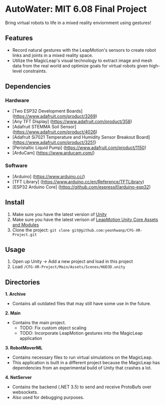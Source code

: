 # AutoWater: MIT 6.08 Final Project

Bring virtual robots to life in a mixed reality enviornment using gestures!

## Features
- Record natural gestures with the LeapMotion's sensors to create robot links and joints in a mixed reality space.
- Utilize the MagicLeap's visual technology to extract image and mesh data from the real world and optimize goals for virtual robots given high-level constraints.

## Dependencies

### Hardware
- [Two ESP32 Development Boards] (https://www.adafruit.com/product/3269)
- [Any TFT Display] (https://www.adafruit.com/product/358)
- [Adafruit STEMMA Soil Sensor] (https://www.adafruit.com/product/4026)
- [Adafruit Si7021 Temperature and Humidity Sensor Breakout Board] (https://www.adafruit.com/product/3251)
- [Peristaltic Liquid Pump] (https://www.adafruit.com/product/1150)
- [ArduCam] (https://www.arducam.com/)

### Software
- [Arduino] (https://www.arduino.cc/)
- [TFT Library] (https://www.arduino.cc/en/Reference/TFTLibrary)
- [ESP32 Arduino Core] (https://github.com/espressif/arduino-esp32)

## Install
1. Make sure you have the latest version of [Unity](https://unity3d.com/get-unity/update)
2. Make sure you have the latest verison of [LeapMotion Unity Core Assets and Modules](https://developer.leapmotion.com/unity#5436356)
3. Clone the project: `git clone git@github.com:yeonhwanp/CFG-XR-Project.git`

## Usage
1. Open up Unity -> Add a new project and load in this project
2. Load `/CFG-XR-Project/Main/Assets/Scenes/HUD3D.unity`

## Directories
**1. Archive**
- Contains all outdated files that may still have some use in the future.

**2. Main**
- Contains the main project.
	- TODO: Fix custom object scaling
	- TODO: Incorporate LeapMotion gestures into the MagicLeap application

**3. RobotMoverML**
- Contains necessary files to run virtual simulations on the MagicLeap.
- This application is built in a different project because the MagicLeap has dependencies from an experimental build of Unity that crashes a lot.

**4. NetServer**
- Contains the backend (.NET 3.5) to send and receive ProtoBufs over websockets.
- Also used for debugging purposes.


